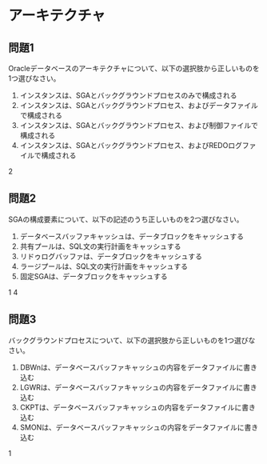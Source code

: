# アーキテクチャ

## 問題1
Oracleデータベースのアーキテクチャについて、以下の選択肢から正しいものを1つ選びなさい。

1. インスタンスは、SGAとバックグラウンドプロセスのみで構成される
2. インスタンスは、SGAとバックグラウンドプロセス、およびデータファイルで構成される
3. インスタンスは、SGAとバックグラウンドプロセス、および制御ファイルで構成される
4. インスタンスは、SGAとバックグラウンドプロセス、およびREDOログファイルで構成される

2
## 問題2
SGAの構成要素について、以下の記述のうち正しいものを2つ選びなさい。

1. データベースバッファキャッシュは、データブロックをキャッシュする
2. 共有プールは、SQL文の実行計画をキャッシュする
3. リドゥログバッファは、データブロックをキャッシュする
4. ラージプールは、SQL文の実行計画をキャッシュする
5. 固定SGAは、データブロックをキャッシュする

1 4 
## 問題3
バックグラウンドプロセスについて、以下の選択肢から正しいものを1つ選びなさい。

1. DBWnは、データベースバッファキャッシュの内容をデータファイルに書き込む
2. LGWRは、データベースバッファキャッシュの内容をデータファイルに書き込む
3. CKPTは、データベースバッファキャッシュの内容をデータファイルに書き込む
4. SMONは、データベースバッファキャッシュの内容をデータファイルに書き込む 

1
